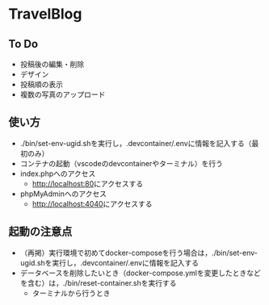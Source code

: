 # TravelBlog

## To Do

* 投稿後の編集・削除
* デザイン
* 投稿順の表示
* 複数の写真のアップロード

## 使い方

* ./bin/set-env-ugid.shを実行し，.devcontainer/.envに情報を記入する（最初のみ）
* コンテナの起動（vscodeのdevcontainerやターミナル）を行う
* index.phpへのアクセス
  * [http://localhost:80](http://localhost:80)にアクセスする
* phpMyAdminへのアクセス
  * [http://localhost:4040](http://localhost:4040)にアクセスする

## 起動の注意点

* （再掲）実行環境で初めてdocker-composeを行う場合は，./bin/set-env-ugid.shを実行し，.devcontainer/.envに情報を記入する
* データベースを削除したいとき（docker-compose.ymlを変更したときなどを含む）は，./bin/reset-container.shを実行する
  * ターミナルから行うとき
